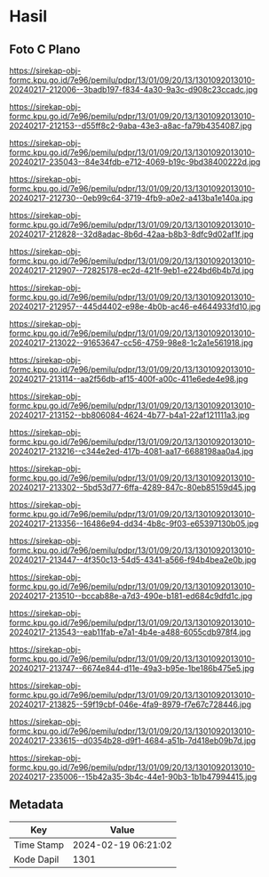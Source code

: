 # Hasil

## Foto C Plano

https://sirekap-obj-formc.kpu.go.id/7e96/pemilu/pdpr/13/01/09/20/13/1301092013010-20240217-212006--3badb197-f834-4a30-9a3c-d908c23ccadc.jpg

https://sirekap-obj-formc.kpu.go.id/7e96/pemilu/pdpr/13/01/09/20/13/1301092013010-20240217-212153--d55ff8c2-9aba-43e3-a8ac-fa79b4354087.jpg

https://sirekap-obj-formc.kpu.go.id/7e96/pemilu/pdpr/13/01/09/20/13/1301092013010-20240217-235043--84e34fdb-e712-4069-b19c-9bd38400222d.jpg

https://sirekap-obj-formc.kpu.go.id/7e96/pemilu/pdpr/13/01/09/20/13/1301092013010-20240217-212730--0eb99c64-3719-4fb9-a0e2-a413ba1e140a.jpg

https://sirekap-obj-formc.kpu.go.id/7e96/pemilu/pdpr/13/01/09/20/13/1301092013010-20240217-212828--32d8adac-8b6d-42aa-b8b3-8dfc9d02af1f.jpg

https://sirekap-obj-formc.kpu.go.id/7e96/pemilu/pdpr/13/01/09/20/13/1301092013010-20240217-212907--72825178-ec2d-421f-9eb1-e224bd6b4b7d.jpg

https://sirekap-obj-formc.kpu.go.id/7e96/pemilu/pdpr/13/01/09/20/13/1301092013010-20240217-212957--445d4402-e98e-4b0b-ac46-e4644933fd10.jpg

https://sirekap-obj-formc.kpu.go.id/7e96/pemilu/pdpr/13/01/09/20/13/1301092013010-20240217-213022--91653647-cc56-4759-98e8-1c2a1e561918.jpg

https://sirekap-obj-formc.kpu.go.id/7e96/pemilu/pdpr/13/01/09/20/13/1301092013010-20240217-213114--aa2f56db-af15-400f-a00c-411e6ede4e98.jpg

https://sirekap-obj-formc.kpu.go.id/7e96/pemilu/pdpr/13/01/09/20/13/1301092013010-20240217-213152--bb806084-4624-4b77-b4a1-22af121111a3.jpg

https://sirekap-obj-formc.kpu.go.id/7e96/pemilu/pdpr/13/01/09/20/13/1301092013010-20240217-213216--c344e2ed-417b-4081-aa17-6688198aa0a4.jpg

https://sirekap-obj-formc.kpu.go.id/7e96/pemilu/pdpr/13/01/09/20/13/1301092013010-20240217-213302--5bd53d77-6ffa-4289-847c-80eb85159d45.jpg

https://sirekap-obj-formc.kpu.go.id/7e96/pemilu/pdpr/13/01/09/20/13/1301092013010-20240217-213356--16486e94-dd34-4b8c-9f03-e65397130b05.jpg

https://sirekap-obj-formc.kpu.go.id/7e96/pemilu/pdpr/13/01/09/20/13/1301092013010-20240217-213447--4f350c13-54d5-4341-a566-f94b4bea2e0b.jpg

https://sirekap-obj-formc.kpu.go.id/7e96/pemilu/pdpr/13/01/09/20/13/1301092013010-20240217-213510--bccab88e-a7d3-490e-b181-ed684c9dfd1c.jpg

https://sirekap-obj-formc.kpu.go.id/7e96/pemilu/pdpr/13/01/09/20/13/1301092013010-20240217-213543--eab11fab-e7a1-4b4e-a488-6055cdb978f4.jpg

https://sirekap-obj-formc.kpu.go.id/7e96/pemilu/pdpr/13/01/09/20/13/1301092013010-20240217-213747--6674e844-d11e-49a3-b95e-1be186b475e5.jpg

https://sirekap-obj-formc.kpu.go.id/7e96/pemilu/pdpr/13/01/09/20/13/1301092013010-20240217-213825--59f19cbf-046e-4fa9-8979-f7e67c728446.jpg

https://sirekap-obj-formc.kpu.go.id/7e96/pemilu/pdpr/13/01/09/20/13/1301092013010-20240217-233615--d0354b28-d9f1-4684-a51b-7d418eb09b7d.jpg

https://sirekap-obj-formc.kpu.go.id/7e96/pemilu/pdpr/13/01/09/20/13/1301092013010-20240217-235006--15b42a35-3b4c-44e1-90b3-1b1b47994415.jpg


## Metadata

| Key        | Value               |
| ---------- | ------------------- |
| Time Stamp | 2024-02-19 06:21:02 |
| Kode Dapil | 1301                |



